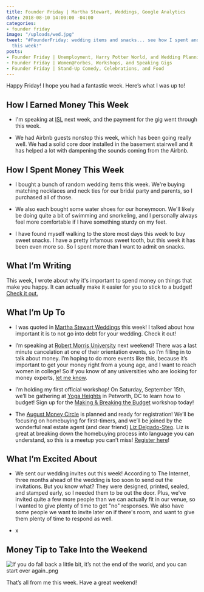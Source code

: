 ```yaml
---
title: Founder Friday | Martha Stewart, Weddings, Google Analytics
date: 2018-08-10 14:00:00 -04:00
categories:
- founder friday
image: "/uploads/wed.jpg"
tweet: "#FounderFriday: wedding items and snacks... see how I spent and earned money
  this week!"
posts:
- Founder Friday | Unemployment, Harry Potter World, and Wedding Planning
- Founder Friday | Women@Forbes, Workshops, and Speaking Gigs
- Founder Friday | Stand-Up Comedy, Celebrations, and Food
---
```


Happy Friday! I hope you had a fantastic week. Here’s what I was up to!

## **How I Earned Money This Week**

* I'm speaking at [ISL](https://isl.co/) next week, and the payment for the gig went through this week.

* We had Airbnb guests nonstop this week, which has been going really well. We had a solid core door installed in the basement stairwell and it has helped a lot with dampening the sounds coming from the Airbnb.  

## **How I Spent Money This Week**

* I bought a bunch of random wedding items this week. We're buying matching necklaces and neck ties for our bridal party and parents, so I purchased all of those.

* We also each bought some water shoes for our honeymoon. We'll likely be doing quite a bit of swimming and snorkeling, and I personally always feel more comfortable if I have something sturdy on my feet. 

* I have found myself walking to the store most days this week to buy sweet snacks. I have a pretty infamous sweet tooth, but this week it has been even more so. So I spent more than I want to admit on snacks.

## **What I’m Writing**

This week, I wrote about why it's important to spend money on things that make you happy. It can actually make it easier for you to stick to a budget! [Check it out.](https://www.maggiegermano.com/blog/why-spending-money-on-happy-is-worth-it/)

## **What I’m Up To**

* I was quoted in [Martha Stewart Weddings](https://www.marthastewartweddings.com/641372/should-you-go-into-debt-for-wedding) this week! I talked about how important it is to not go into debt for your wedding. Check it out!

* I’m speaking at [Robert Morris University](https://www.rmu.edu/) next weekend! There was a last minute cancelation at one of their orientation events, so I’m filling in to talk about money. I’m hoping to do more events like this, because it’s important to get your money right from a young age, and I want to reach women in college! So if you know of any universities who are looking for money experts, [let me know](mailto:boss@maggiegermano.com).

* I’m holding my first official workshop! On Saturday, September 15th, we’ll be gathering at [Yoga Heights](https://yogaheightsdc.com/) in Petworth, DC to learn how to budget! Sign up for the [Making & Breaking the Budget](https://www.eventbrite.com/e/making-breaking-the-budget-workshop-tickets-48317128833) workshop today!

* The [August Money Circle](https://www.maggiegermano.com/events/homebuying-for-newbies/) is planned and ready for registration! We’ll be focusing on homebuying for first-timers, and we’ll be joined by the wonderful real estate agent (and dear friend) [Liz Delgado-Steo](https://www.realliving.com/elizabeth-delgado-steo). Liz is great at breaking down the homebuying process into language you can understand, so this is a meetup you can’t miss! [Register here](https://www.eventbrite.com/e/money-circle-homebuying-for-newbies-tickets-48132651055)!

## **What I’m Excited About**

* We sent our wedding invites out this week! According to The Internet, three months ahead of the wedding is too soon to send out the invitations. But you know what? They were designed, printed, sealed, and stamped early, so I needed them to be out the door. Plus, we've invited quite a few more people than we can actually fit in our venue, so I wanted to give plenty of time to get "no" responses. We also have some people we want to invite later on if there's room, and want to give them plenty of time to respond as well.

* x

## **Money Tip to Take Into the Weekend**

![If you do fall back a little bit, it’s not the end of the world, and you can start over again..png](/uploads/If%20you%20do%20fall%20back%20a%20little%20bit,%20it%E2%80%99s%20not%20the%20end%20of%20the%20world,%20and%20you%20can%20start%20over%20again..png)

That’s all from me this week. Have a great weekend!